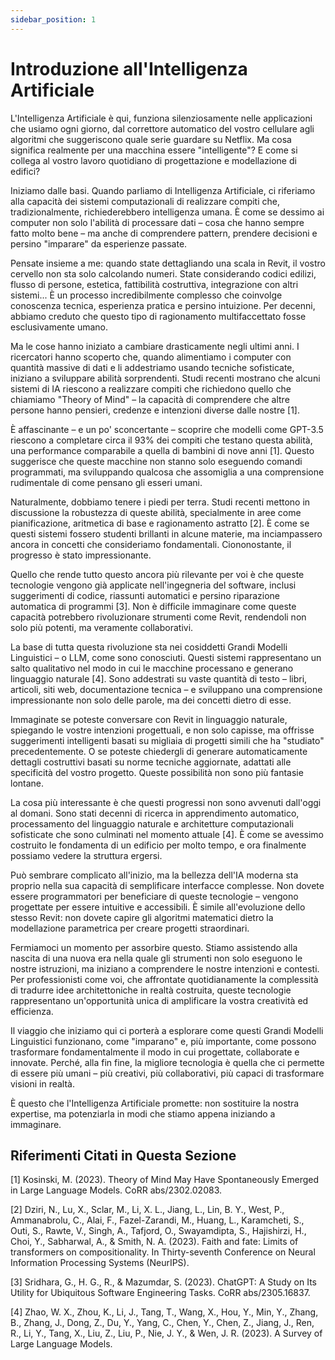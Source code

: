 ```yaml
---
sidebar_position: 1
---
```


# Introduzione all'Intelligenza Artificiale

L'Intelligenza Artificiale è qui, funziona silenziosamente nelle applicazioni che usiamo ogni giorno, dal correttore automatico del vostro cellulare agli algoritmi che suggeriscono quale serie guardare su Netflix. Ma cosa significa realmente per una macchina essere "intelligente"? E come si collega al vostro lavoro quotidiano di progettazione e modellazione di edifici?

Iniziamo dalle basi. Quando parliamo di Intelligenza Artificiale, ci riferiamo alla capacità dei sistemi computazionali di realizzare compiti che, tradizionalmente, richiederebbero intelligenza umana. È come se dessimo ai computer non solo l'abilità di processare dati – cosa che hanno sempre fatto molto bene – ma anche di comprendere pattern, prendere decisioni e persino "imparare" da esperienze passate.

Pensate insieme a me: quando state dettagliando una scala in Revit, il vostro cervello non sta solo calcolando numeri. State considerando codici edilizi, flusso di persone, estetica, fattibilità costruttiva, integrazione con altri sistemi... È un processo incredibilmente complesso che coinvolge conoscenza tecnica, esperienza pratica e persino intuizione. Per decenni, abbiamo creduto che questo tipo di ragionamento multifaccettato fosse esclusivamente umano.

Ma le cose hanno iniziato a cambiare drasticamente negli ultimi anni. I ricercatori hanno scoperto che, quando alimentiamo i computer con quantità massive di dati e li addestriamo usando tecniche sofisticate, iniziano a sviluppare abilità sorprendenti. Studi recenti mostrano che alcuni sistemi di IA riescono a realizzare compiti che richiedono quello che chiamiamo "Theory of Mind" – la capacità di comprendere che altre persone hanno pensieri, credenze e intenzioni diverse dalle nostre [1].

È affascinante – e un po' sconcertante – scoprire che modelli come GPT-3.5 riescono a completare circa il 93% dei compiti che testano questa abilità, una performance comparabile a quella di bambini di nove anni [1]. Questo suggerisce che queste macchine non stanno solo eseguendo comandi programmati, ma sviluppando qualcosa che assomiglia a una comprensione rudimentale di come pensano gli esseri umani.

Naturalmente, dobbiamo tenere i piedi per terra. Studi recenti mettono in discussione la robustezza di queste abilità, specialmente in aree come pianificazione, aritmetica di base e ragionamento astratto [2]. È come se questi sistemi fossero studenti brillanti in alcune materie, ma inciampassero ancora in concetti che consideriamo fondamentali. Ciononostante, il progresso è stato impressionante.

Quello che rende tutto questo ancora più rilevante per voi è che queste tecnologie vengono già applicate nell'ingegneria del software, inclusi suggerimenti di codice, riassunti automatici e persino riparazione automatica di programmi [3]. Non è difficile immaginare come queste capacità potrebbero rivoluzionare strumenti come Revit, rendendoli non solo più potenti, ma veramente collaborativi.

La base di tutta questa rivoluzione sta nei cosiddetti Grandi Modelli Linguistici – o LLM, come sono conosciuti. Questi sistemi rappresentano un salto qualitativo nel modo in cui le macchine processano e generano linguaggio naturale [4]. Sono addestrati su vaste quantità di testo – libri, articoli, siti web, documentazione tecnica – e sviluppano una comprensione impressionante non solo delle parole, ma dei concetti dietro di esse.

Immaginate se poteste conversare con Revit in linguaggio naturale, spiegando le vostre intenzioni progettuali, e non solo capisse, ma offrisse suggerimenti intelligenti basati su migliaia di progetti simili che ha "studiato" precedentemente. O se poteste chiedergli di generare automaticamente dettagli costruttivi basati su norme tecniche aggiornate, adattati alle specificità del vostro progetto. Queste possibilità non sono più fantasie lontane.

La cosa più interessante è che questi progressi non sono avvenuti dall'oggi al domani. Sono stati decenni di ricerca in apprendimento automatico, processamento del linguaggio naturale e architetture computazionali sofisticate che sono culminati nel momento attuale [4]. È come se avessimo costruito le fondamenta di un edificio per molto tempo, e ora finalmente possiamo vedere la struttura ergersi.

Può sembrare complicato all'inizio, ma la bellezza dell'IA moderna sta proprio nella sua capacità di semplificare interfacce complesse. Non dovete essere programmatori per beneficiare di queste tecnologie – vengono progettate per essere intuitive e accessibili. È simile all'evoluzione dello stesso Revit: non dovete capire gli algoritmi matematici dietro la modellazione parametrica per creare progetti straordinari.

Fermiamoci un momento per assorbire questo. Stiamo assistendo alla nascita di una nuova era nella quale gli strumenti non solo eseguono le nostre istruzioni, ma iniziano a comprendere le nostre intenzioni e contesti. Per professionisti come voi, che affrontate quotidianamente la complessità di tradurre idee architettoniche in realtà costruita, queste tecnologie rappresentano un'opportunità unica di amplificare la vostra creatività ed efficienza.

Il viaggio che iniziamo qui ci porterà a esplorare come questi Grandi Modelli Linguistici funzionano, come "imparano" e, più importante, come possono trasformare fondamentalmente il modo in cui progettate, collaborate e innovate. Perché, alla fin fine, la migliore tecnologia è quella che ci permette di essere più umani – più creativi, più collaborativi, più capaci di trasformare visioni in realtà.

È questo che l'Intelligenza Artificiale promette: non sostituire la nostra expertise, ma potenziarla in modi che stiamo appena iniziando a immaginare.

## Riferimenti Citati in Questa Sezione

[1] Kosinski, M. (2023). Theory of Mind May Have Spontaneously Emerged in Large Language Models. CoRR abs/2302.02083.

[2] Dziri, N., Lu, X., Sclar, M., Li, X. L., Jiang, L., Lin, B. Y., West, P., Ammanabrolu, C., Alai, F., Fazel-Zarandi, M., Huang, L., Karamcheti, S., Outi, S., Rawte, V., Singh, A., Tafjord, O., Swayamdipta, S., Hajishirzi, H., Choi, Y., Sabharwal, A., & Smith, N. A. (2023). Faith and fate: Limits of transformers on compositionality. In Thirty-seventh Conference on Neural Information Processing Systems (NeurIPS).

[3] Sridhara, G., H. G., R., & Mazumdar, S. (2023). ChatGPT: A Study on Its Utility for Ubiquitous Software Engineering Tasks. CoRR abs/2305.16837.

[4] Zhao, W. X., Zhou, K., Li, J., Tang, T., Wang, X., Hou, Y., Min, Y., Zhang, B., Zhang, J., Dong, Z., Du, Y., Yang, C., Chen, Y., Chen, Z., Jiang, J., Ren, R., Li, Y., Tang, X., Liu, Z., Liu, P., Nie, J. Y., & Wen, J. R. (2023). A Survey of Large Language Models.
